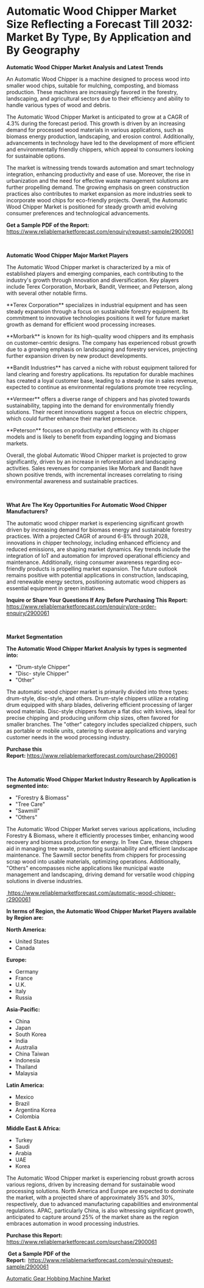 <p><h1>Automatic Wood Chipper Market Size Reflecting a Forecast Till 2032: Market By Type, By Application and By Geography</h1></p><p><strong>Automatic Wood Chipper Market Analysis and Latest Trends</strong></p>
<p><p>An Automatic Wood Chipper is a machine designed to process wood into smaller wood chips, suitable for mulching, composting, and biomass production. These machines are increasingly favored in the forestry, landscaping, and agricultural sectors due to their efficiency and ability to handle various types of wood and debris. </p><p>The Automatic Wood Chipper Market is anticipated to grow at a CAGR of 4.3% during the forecast period. This growth is driven by an increasing demand for processed wood materials in various applications, such as biomass energy production, landscaping, and erosion control. Additionally, advancements in technology have led to the development of more efficient and environmentally friendly chippers, which appeal to consumers looking for sustainable options.</p><p>The market is witnessing trends towards automation and smart technology integration, enhancing productivity and ease of use. Moreover, the rise in urbanization and the need for effective waste management solutions are further propelling demand. The growing emphasis on green construction practices also contributes to market expansion as more industries seek to incorporate wood chips for eco-friendly projects. Overall, the Automatic Wood Chipper Market is positioned for steady growth amid evolving consumer preferences and technological advancements.</p></p>
<p><strong>Get a Sample PDF of the Report:&nbsp;</strong> <a href="https://www.reliablemarketforecast.com/enquiry/request-sample/2900061?utm_campaign=2739&utm_medium=2&utm_source=Github&utm_content=ia&utm_term=16032025&utm_id=automatic-wood-chipper">https://www.reliablemarketforecast.com/enquiry/request-sample/2900061</a></p>
<p>&nbsp;</p>
<p><strong>Automatic Wood Chipper Major Market Players</strong></p>
<p><p>The Automatic Wood Chipper market is characterized by a mix of established players and emerging companies, each contributing to the industry's growth through innovation and diversification. Key players include Terex Corporation, Morbark, Bandit, Vermeer, and Peterson, along with several other notable firms.</p><p>**Terex Corporation** specializes in industrial equipment and has seen steady expansion through a focus on sustainable forestry equipment. Its commitment to innovative technologies positions it well for future market growth as demand for efficient wood processing increases.</p><p>**Morbark** is known for its high-quality wood chippers and its emphasis on customer-centric designs. The company has experienced robust growth due to a growing emphasis on landscaping and forestry services, projecting further expansion driven by new product developments.</p><p>**Bandit Industries** has carved a niche with robust equipment tailored for land clearing and forestry applications. Its reputation for durable machines has created a loyal customer base, leading to a steady rise in sales revenue, expected to continue as environmental regulations promote tree recycling.</p><p>**Vermeer** offers a diverse range of chippers and has pivoted towards sustainability, tapping into the demand for environmentally friendly solutions. Their recent innovations suggest a focus on electric chippers, which could further enhance their market presence.</p><p>**Peterson** focuses on productivity and efficiency with its chipper models and is likely to benefit from expanding logging and biomass markets. </p><p>Overall, the global Automatic Wood Chipper market is projected to grow significantly, driven by an increase in reforestation and landscaping activities. Sales revenues for companies like Morbark and Bandit have shown positive trends, with incremental increases correlating to rising environmental awareness and sustainable practices.</p></p>
<p>&nbsp;</p>
<p><strong>What Are The Key Opportunities For Automatic Wood Chipper Manufacturers?</strong></p>
<p><p>The automatic wood chipper market is experiencing significant growth driven by increasing demand for biomass energy and sustainable forestry practices. With a projected CAGR of around 6-8% through 2028, innovations in chipper technology, including enhanced efficiency and reduced emissions, are shaping market dynamics. Key trends include the integration of IoT and automation for improved operational efficiency and maintenance. Additionally, rising consumer awareness regarding eco-friendly products is propelling market expansion. The future outlook remains positive with potential applications in construction, landscaping, and renewable energy sectors, positioning automatic wood chippers as essential equipment in green initiatives.</p></p>
<p><strong>Inquire or Share Your Questions If Any Before Purchasing This Report:</strong> <a href="https://www.reliablemarketforecast.com/enquiry/pre-order-enquiry/2900061?utm_campaign=2739&utm_medium=2&utm_source=Github&utm_content=ia&utm_term=16032025&utm_id=automatic-wood-chipper">https://www.reliablemarketforecast.com/enquiry/pre-order-enquiry/2900061</a></p>
<p>&nbsp;</p>
<p><strong>Market Segmentation</strong></p>
<p><strong>The Automatic Wood Chipper Market Analysis by types is segmented into:</strong></p>
<p><ul><li>"Drum-style Chipper"</li><li>"Disc- style Chipper"</li><li>"Other"</li></ul></p>
<p><p>The automatic wood chipper market is primarily divided into three types: drum-style, disc-style, and others. Drum-style chippers utilize a rotating drum equipped with sharp blades, delivering efficient processing of larger wood materials. Disc-style chippers feature a flat disc with knives, ideal for precise chipping and producing uniform chip sizes, often favored for smaller branches. The "other" category includes specialized chippers, such as portable or mobile units, catering to diverse applications and varying customer needs in the wood processing industry.</p></p>
<p><strong>Purchase this Report:&nbsp;</strong><a href="https://www.reliablemarketforecast.com/purchase/2900061?utm_campaign=2739&utm_medium=2&utm_source=Github&utm_content=ia&utm_term=16032025&utm_id=automatic-wood-chipper">https://www.reliablemarketforecast.com/purchase/2900061</a></p>
<p>&nbsp;</p>
<p><strong>The Automatic Wood Chipper Market Industry Research by Application is segmented into:</strong></p>
<p><ul><li>"Forestry & Biomass"</li><li>"Tree Care"</li><li>"Sawmill"</li><li>"Others"</li></ul></p>
<p><p>The Automatic Wood Chipper Market serves various applications, including Forestry & Biomass, where it efficiently processes timber, enhancing wood recovery and biomass production for energy. In Tree Care, these chippers aid in managing tree waste, promoting sustainability and efficient landscape maintenance. The Sawmill sector benefits from chippers for processing scrap wood into usable materials, optimizing operations. Additionally, "Others" encompasses niche applications like municipal waste management and landscaping, driving demand for versatile wood chipping solutions in diverse industries.</p></p>
<p><a href="https://www.reliablemarketforecast.com/automatic-wood-chipper-r2900061?utm_campaign=2739&utm_medium=2&utm_source=Github&utm_content=ia&utm_term=16032025&utm_id=automatic-wood-chipper">&nbsp;https://www.reliablemarketforecast.com/automatic-wood-chipper-r2900061</a></p>
<p><strong>In terms of Region, the Automatic Wood Chipper Market Players available by Region are:</strong></p>
<p>
    <p> <strong> North America: </strong>
        <ul>
            <li>United States</li>
            <li>Canada</li>
        </ul>
        </p> 
    <p> <strong> Europe: </strong>
        <ul>
            <li>Germany</li>
            <li>France</li>
            <li>U.K.</li>
            <li>Italy</li>
            <li>Russia</li>
        </ul>
        </p> 
    <p> <strong> Asia-Pacific: </strong>
        <ul>
            <li>China</li>
            <li>Japan</li>
            <li>South Korea</li>
            <li>India</li>
            <li>Australia</li>
            <li>China Taiwan</li>
            <li>Indonesia</li>
            <li>Thailand</li>
            <li>Malaysia</li>
        </ul>
        </p> 
    <p> <strong> Latin America: </strong>
        <ul>
            <li>Mexico</li>
            <li>Brazil</li>
            <li>Argentina Korea</li>
            <li>Colombia</li>
        </ul>
        </p> 
    <p> <strong> Middle East & Africa: </strong>
        <ul>
            <li>Turkey</li>
            <li>Saudi</li>
            <li>Arabia</li>
            <li>UAE</li>
            <li>Korea</li>
        </ul>
    </p>
    </p>
<p><p>The Automatic Wood Chipper market is experiencing robust growth across various regions, driven by increasing demand for sustainable wood processing solutions. North America and Europe are expected to dominate the market, with a projected share of approximately 35% and 30%, respectively, due to advanced manufacturing capabilities and environmental regulations. APAC, particularly China, is also witnessing significant growth, anticipated to capture around 25% of the market share as the region embraces automation in wood processing industries.</p></p>
<p><strong>Purchase this Report: </strong><a href="https://www.reliablemarketforecast.com/purchase/2900061?utm_campaign=2739&utm_medium=2&utm_source=Github&utm_content=ia&utm_term=16032025&utm_id=automatic-wood-chipper">https://www.reliablemarketforecast.com/purchase/2900061</a></p>
<p>&nbsp;<strong>Get a Sample PDF of the Report:&nbsp;&nbsp;</strong><a href="https://www.reliablemarketforecast.com/enquiry/request-sample/2900061?utm_campaign=2739&utm_medium=2&utm_source=Github&utm_content=ia&utm_term=16032025&utm_id=automatic-wood-chipper">https://www.reliablemarketforecast.com/enquiry/request-sample/2900061</a></p>
<p><strong></strong></p>
<p><p><a href="https://github.com/klaassenmackenzie6/Market-Research-Report-List-1/blob/main/automatic-gear-hobbing-machine-market.md?utm_campaign=2739&utm_medium=2&utm_source=Github&utm_content=ia&utm_term=16032025&utm_id=automatic-wood-chipper">Automatic Gear Hobbing Machine Market</a></p></p>